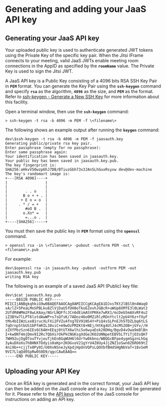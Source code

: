 # Generating and adding your JaaS API key

## Generating your JaaS API key

Your uploaded public key is used to authenticate generated JWT tokens using the Private Key of the specific key pair. When the Jitsi IFrame connects to your meeting, valid JaaS JWTs enable meeting room connections in the AppID as specified by the **`roomName`** value. The Private Key is used to sign the Jitsi JWT.

A JaaS API key is a Public Key consisting of a 4096 bits RSA SSH Key Pair in **`PEM`** format. You can generate the Key Pair using the **`ssh-keygen`** command and specify **`rsa`** as the algorithm, **`4096`** as the size, and **`PEM`** as the format. Refer to [ssh-keygen - Generate a New SSH Key](https://www.ssh.com/ssh/keygen/) for more information about this facility.

Open a terminal window, then use the **`ssh-keygen`** command:

```
> ssh-keygen -t rsa -b 4096 -m PEM -f \<filename\>

```

The following shows an example output after running the **`keygen`** command:

```
dev\$ssh-keygen -t rsa -b 4096 -m PEM -f jaasauth.key
Generating public/private rsa key pair.
Enter passphrase (empty for no passphrase): 
Enter same passphrase again: 
Your identification has been saved in jaasauth.key.
Your public key has been saved in jaasauth.key.pub.
The key fingerprint is:
SHA256:aHkvV50wzp6hJ7DB/BTiuzGbh73x3JAnSLhGuxRsyxw dev@dev-machine
The key's randomart image is:
+---[RSA 4096]----+
|                 |
|                 |
|        . . o    |
|       B o + + . |
|      + E o = o  |
|     . * / = +   |
|        #oO B .  |
|       o.Xo* =   |
|        =...o .  |
+----[SHA256]-----+

```

You must then save the public key in **`PEM`** format using the **`openssl`** command.

```
> openssl rsa -in \<filename\> -pubout -outform PEM -out \<filename\>.pub

```

For example:

```
dev\$openssl rsa -in jaasauth.key -pubout -outform PEM -out jaasauth.key.pub
writing RSA key

```

The following is an example of a saved JaaS API (Public) key file:

```
dev\$cat jaasauth.key.pub
-----BEGIN PUBLIC KEY-----
MIICIjANBgkqhkiG9w0BAQEFAAOCAg8AMIICCgKCAgEA1DJxsTKt2lBSl0n4WaqO
xA/lZ+5PeaLMnSPBLku8ZlVjDaU5fUH8oTkoEZovhJGBcR+uWUp8XMfE3l0LWat2
2UfdM4WMm2F8wLKAay/NGrLNQFfcJCn6dEimASVPKKe7wRX1/mcDeb5mAXvRF4u2
iZ3BYw7lLPT6lxtdAwWP+s7sQfsK/7ADoz46o0MZiRlzRDnYtclt2pU4Y6z+fXyF
tMs4bIIWzLxe81rucXLFXi2FVZu4fngTEV91NS4Y+PiQ4sSLPnEJh5TDZLbq6tLS
7qOrnp5tbUS1bPfmRIL38viC+m9wOzPM2Kt8+NEj/HtKg4UlJ4cMS2OB+jGYv//H
zZXfPbzSzn6IEs6C6AH+EEqj0tUTX6wlhi5x6wyaEok20DHq/BgvD4vOwa9eBlBn
I+kw0NT4mjDmv9I2Rc7QbXsrOkPkCNGKsgXdGeJKO2UNNpetEBV5LTYiTjO3sQH7
7WH92ujOg0TouTYvjeuTjkEn8GqWUH6l6UrYw0kbno/WBQGcBFpe4ygmSgznLhGq
3yAuDXoXu7hBHNXTOdyis0aKp+2KOGvoV21gYrU4Z8Uy4JjZNZ1oSwn0Z6RO69tZ
4ni9b++cjjTx0Py0I/U0XvNSneJyXpdjHpOnVQPsLQOVbfBHdSHgNbVaT+18vSeM
9VI7LlqQd0SpRw0S0D9/qgcCAwEAAQ==
-----END PUBLIC KEY-----

```

## Uploading your API Key

Once an RSA key is generated and in the correct format, your JaaS API key can then be added on the JaaS console and a `Key Id` (kid) will be generated for it. Please refer to the [API keys](/jaas/docs/jaas-console-api-keys#uploading-your-api-key) section of the JaaS console for instructions on adding an API key.
